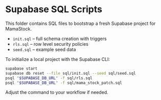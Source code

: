 # Supabase SQL Scripts

This folder contains SQL files to bootstrap a fresh Supabase project for MamaStock.

- `init.sql` – full schema creation with triggers
- `rls.sql`  – row level security policies
- `seed.sql` – example seed data

To initialize a local project with the Supabase CLI:

```bash
supabase start
supabase db reset --file sql/init.sql --seed sql/seed.sql
psql "$SUPABASE_DB_URL" -f sql/rls.sql
psql "$SUPABASE_DB_URL" -f sql/mama_stock_patch.sql
```

Adjust the command to your workflow if needed.
